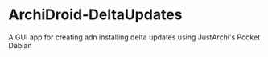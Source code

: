 ArchiDroid-DeltaUpdates
=======================

A GUI app for creating adn installing delta updates using JustArchi's Pocket Debian

